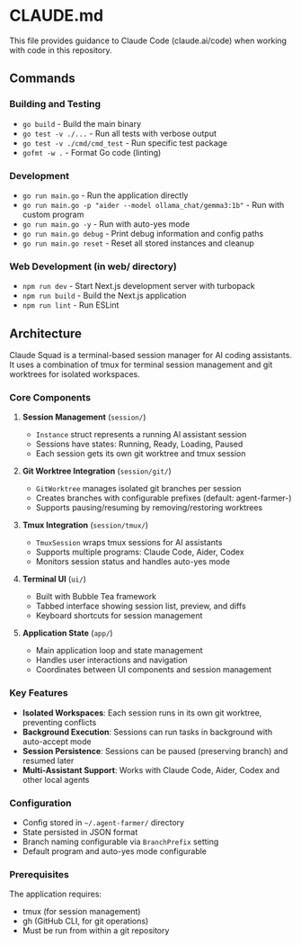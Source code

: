 # CLAUDE.md

This file provides guidance to Claude Code (claude.ai/code) when working with code in this repository.

## Commands

### Building and Testing
- `go build` - Build the main binary
- `go test -v ./...` - Run all tests with verbose output
- `go test -v ./cmd/cmd_test` - Run specific test package
- `gofmt -w .` - Format Go code (linting)

### Development
- `go run main.go` - Run the application directly
- `go run main.go -p "aider --model ollama_chat/gemma3:1b"` - Run with custom program
- `go run main.go -y` - Run with auto-yes mode
- `go run main.go debug` - Print debug information and config paths
- `go run main.go reset` - Reset all stored instances and cleanup

### Web Development (in web/ directory)
- `npm run dev` - Start Next.js development server with turbopack
- `npm run build` - Build the Next.js application
- `npm run lint` - Run ESLint

## Architecture

Claude Squad is a terminal-based session manager for AI coding assistants. It uses a combination of tmux for terminal session management and git worktrees for isolated workspaces.

### Core Components

1. **Session Management** (`session/`)
   - `Instance` struct represents a running AI assistant session
   - Sessions have states: Running, Ready, Loading, Paused
   - Each session gets its own git worktree and tmux session

2. **Git Worktree Integration** (`session/git/`)
   - `GitWorktree` manages isolated git branches per session
   - Creates branches with configurable prefixes (default: agent-farmer-)
   - Supports pausing/resuming by removing/restoring worktrees

3. **Tmux Integration** (`session/tmux/`)
   - `TmuxSession` wraps tmux sessions for AI assistants
   - Supports multiple programs: Claude Code, Aider, Codex
   - Monitors session status and handles auto-yes mode

4. **Terminal UI** (`ui/`)
   - Built with Bubble Tea framework
   - Tabbed interface showing session list, preview, and diffs
   - Keyboard shortcuts for session management

5. **Application State** (`app/`)
   - Main application loop and state management
   - Handles user interactions and navigation
   - Coordinates between UI components and session management

### Key Features

- **Isolated Workspaces**: Each session runs in its own git worktree, preventing conflicts
- **Background Execution**: Sessions can run tasks in background with auto-accept mode
- **Session Persistence**: Sessions can be paused (preserving branch) and resumed later
- **Multi-Assistant Support**: Works with Claude Code, Aider, Codex and other local agents

### Configuration

- Config stored in `~/.agent-farmer/` directory
- State persisted in JSON format
- Branch naming configurable via `BranchPrefix` setting
- Default program and auto-yes mode configurable

### Prerequisites

The application requires:
- tmux (for session management)
- gh (GitHub CLI, for git operations)
- Must be run from within a git repository